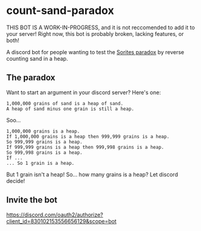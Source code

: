 # count-sand-paradox

THIS BOT IS A WORK-IN-PROGRESS, and it is not reccomended to add it to your server! Right now, this bot is probably broken, lacking features, or both!

A discord bot for people wanting to test the [Sorites paradox](https://en.wikipedia.org/wiki/Sorites_paradox) by reverse counting sand in a heap.

## The paradox

Want to start an argument in your discord server? Here's one:

    1,000,000 grains of sand is a heap of sand.
    A heap of sand minus one grain is still a heap.

Soo...

    1,000,000 grains is a heap.
    If 1,000,000 grains is a heap then 999,999 grains is a heap.
    So 999,999 grains is a heap.
    If 999,999 grains is a heap then 999,998 grains is a heap.
    So 999,998 grains is a heap.
    If ...
    ... So 1 grain is a heap.

But 1 grain isn't a heap! So... how many grains is a heap? Let discord decide!

## Invite the bot

<https://discord.com/oauth2/authorize?client_id=830102153556656129&scope=bot>
